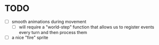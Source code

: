 # TODO

- [ ] smooth animations during movement
    - [ ] will require a "world-step" function that allows us to register events every turn and then process them
- [ ] a nice "fire" sprite
